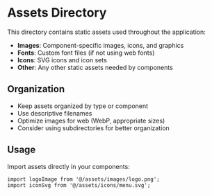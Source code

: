 # Assets Directory

This directory contains static assets used throughout the application:

- **Images**: Component-specific images, icons, and graphics
- **Fonts**: Custom font files (if not using web fonts)
- **Icons**: SVG icons and icon sets
- **Other**: Any other static assets needed by components

## Organization

- Keep assets organized by type or component
- Use descriptive filenames
- Optimize images for web (WebP, appropriate sizes)
- Consider using subdirectories for better organization

## Usage

Import assets directly in your components:

```tsx
import logoImage from '@/assets/images/logo.png';
import iconSvg from '@/assets/icons/menu.svg';
```
